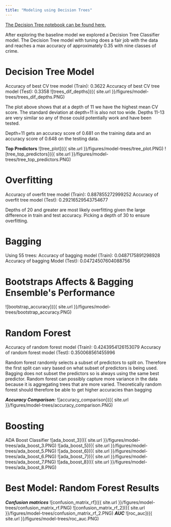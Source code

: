 ```yaml
---
title: "Modeling using Decision Trees"
---
```


[The Decision Tree notebook can be found here.](https://github.com/sedelmeyer/predicting-crime/blob/master/notebooks/031_MODEL_decision_trees.ipynb)

After exploring the baseline model we explored a Decision Tree Classifier model. The Decision Tree model with tuning does a fair job with the data and reaches a max accuracy of approximately 0.35 with nine classes of crime.


# Decision Tree Model
Accuracy of best CV tree model (Train): 0.3622
Accuracy of best CV tree model (Test):  0.3358
![trees_dif_depths]({{ site.url }}/figures/model-trees/trees_dif_depths.PNG)

The plot above shows that at a depth of 11 we have the highest mean CV score. The standard deviation at depth=11 is also not too wide. Depths 11-13 are very similar so any of those could potentially work and have been tested.

Depth=11 gets an accuracy score of 0.681 on the training data and an accuracy score of 0.648 on the testing data.


**Top Predictors** 
![tree_plot]({{ site.url }}/figures/model-trees/tree_plot.PNG)
![tree_top_predictors]({{ site.url }}/figures/model-trees/tree_top_predictors.PNG)


# Overfitting

Accuracy of overfit tree model (Train): 0.887855272999252
Accuracy of overfit tree model (Test):  0.29216529543754677

Depths of 20 and greater are most likely overfitting given the large difference in train and test accuracy. Picking a depth of 30 to ensure overfitting.

# Bagging
Using 55 trees:
Accuracy of bagging model (Train):  0.0487175891298928
Accuracy of bagging Model (Test):  0.04724507604088756

# Bootstraps Affects & Bagging Ensemble's Performance
![bootstrap_accuracy]({{ site.url }}/figures/model-trees/bootstrap_accuracy.PNG)



# Random Forest
Accuracy of random forest model (Train):  0.4243954126153079
Accuracy of random forest model (Test):  0.350068561455996

Random forest randomly selects a subset of predictors to split on. Therefore the first split can vary based on what subset of predictors is being used. Bagging does not subset the predictors so is always using the same best predictor. Random forest can possibly capture more variance in the data because it is aggregating trees that are more varied. Theoretically random forest should therefore be able to get higher accuracies than bagging

***Accuracy Comparison:***
![accuracy_comparison]({{ site.url }}/figures/model-trees/accuracy_comparison.PNG)

# Boosting
ADA Boost Classifier
![ada_boost_3]({{ site.url }}/figures/model-trees/ada_boost_3.PNG)
![ada_boost_5]({{ site.url }}/figures/model-trees/ada_boost_5.PNG)
![ada_boost_6]({{ site.url }}/figures/model-trees/ada_boost_6.PNG)
![ada_boost_7]({{ site.url }}/figures/model-trees/ada_boost_7.PNG)
![ada_boost_8]({{ site.url }}/figures/model-trees/ada_boost_8.PNG)



# Best Model: Random Forest Results

***Confusion matrices***
![confusion_matrix_rf]({{ site.url }}/figures/model-trees/confusion_matrix_rf.PNG)
![confusion_matrix_rf_2]({{ site.url }}/figures/model-trees/confusion_matrix_rf_2.PNG)
***AUC***
![roc_auc]({{ site.url }}/figures/model-trees/roc_auc.PNG)